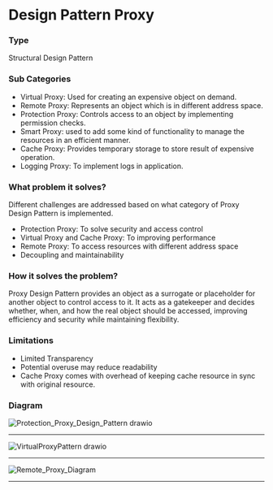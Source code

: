 # Design Pattern Proxy

### Type
Structural Design Pattern

### Sub Categories
+ Virtual Proxy: Used for creating an expensive object on demand.
+ Remote Proxy: Represents an object which is in different address space.
+ Protection Proxy: Controls access to an object by implementing permission checks.
+ Smart Proxy: used to add some kind of functionality to manage the resources in an efficient manner.
+ Cache Proxy: Provides temporary storage to store result of expensive operation.
+ Logging Proxy: To implement logs in application.

### What problem it solves?
Different challenges are addressed based on what category of Proxy Design Pattern is implemented.
+ Protection Proxy: To solve security and access control
+ Virtual Proxy and Cache Proxy: To improving performance
+ Remote Proxy: To access resources with different address space
+ Decoupling and maintainability

### How it solves the problem?
Proxy Design Pattern provides an object as a surrogate or placeholder for another object to control access to it. It acts as a gatekeeper and decides whether, when, and how the real object should be accessed, improving efficiency and security while maintaining flexibility.

### Limitations
+ Limited Transparency
+ Potential overuse may reduce readability
+ Cache Proxy comes with overhead of keeping cache resource in sync with original resource.

### Diagram
![Protection_Proxy_Design_Pattern drawio](https://github.com/user-attachments/assets/ccde5fa3-19df-467c-9d4f-511ea37d0c37)
<hr/>

![VirtualProxyPattern drawio](https://github.com/user-attachments/assets/c8fe02bf-2cbb-4aa4-b9b5-f02d60094b9d)
<hr/>

![Remote_Proxy_Diagram](https://github.com/user-attachments/assets/61f71cc0-cbcf-4b22-a8a6-943d1d6bdc80)
<hr/>

